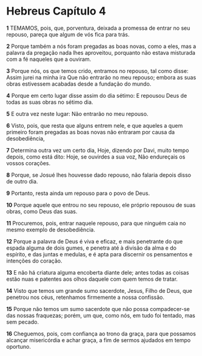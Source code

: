 # Hebreus Capítulo 4

**1** 	TEMAMOS, pois, que, porventura, deixada a promessa de entrar no seu repouso, pareça que algum de vós fica para trás.

**2** 	Porque também a nós foram pregadas as boas novas, como a eles, mas a palavra da pregação nada lhes aproveitou, porquanto não estava misturada com a fé naqueles que a ouviram.

**3** 	Porque nós, os que temos crido, entramos no repouso, tal como disse: Assim jurei na minha ira Que não entrarão no meu repouso; embora as suas obras estivessem acabadas desde a fundação do mundo.

**4** 	Porque em certo lugar disse assim do dia sétimo: E repousou Deus de todas as suas obras no sétimo dia.

**5** 	E outra vez neste lugar: Não entrarão no meu repouso.

**6** 	Visto, pois, que resta que alguns entrem nele, e que aqueles a quem primeiro foram pregadas as boas novas não entraram por causa da desobediência,

**7** 	Determina outra vez um certo dia, Hoje, dizendo por Davi, muito tempo depois, como está dito: Hoje, se ouvirdes a sua voz, Não endureçais os vossos corações.

**8** 	Porque, se Josué lhes houvesse dado repouso, não falaria depois disso de outro dia.

**9** 	Portanto, resta ainda um repouso para o povo de Deus.

**10** 	Porque aquele que entrou no seu repouso, ele próprio repousou de suas obras, como Deus das suas.

**11** 	Procuremos, pois, entrar naquele repouso, para que ninguém caia no mesmo exemplo de desobediência.

**12** 	Porque a palavra de Deus é viva e eficaz, e mais penetrante do que espada alguma de dois gumes, e penetra até à divisão da alma e do espírito, e das juntas e medulas, e é apta para discernir os pensamentos e intenções do coração.

**13** 	E não há criatura alguma encoberta diante dele; antes todas as coisas estão nuas e patentes aos olhos daquele com quem temos de tratar.

**14** 	Visto que temos um grande sumo sacerdote, Jesus, Filho de Deus, que penetrou nos céus, retenhamos firmemente a nossa confissão.

**15** 	Porque não temos um sumo sacerdote que não possa compadecer-se das nossas fraquezas; porém, um que, como nós, em tudo foi tentado, mas sem pecado.

**16** 	Cheguemos, pois, com confiança ao trono da graça, para que possamos alcançar misericórdia e achar graça, a fim de sermos ajudados em tempo oportuno.

